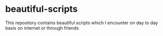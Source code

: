 # beautiful-scripts

This repository contains beautiful scripts which I encounter on day to day basis on internet or through friends
